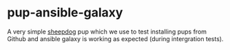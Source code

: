 # pup-ansible-galaxy

A very simple [sheepdog](https://github.com/mattjmcnaughton/sheepdog) pup
which we use to test installing pups from Github and ansible galaxy is working
as expected (during intergration tests).
